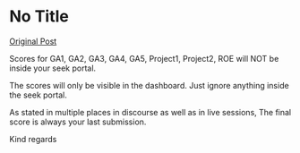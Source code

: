 # No Title

[Original Post](https://discourse.onlinedegree.iitm.ac.in/t/166189/20)

<p>Scores for GA1, GA2, GA3, GA4, GA5, Project1, Project2, ROE will NOT be inside your seek portal.</p>
<p>The scores will only be visible in the dashboard. Just ignore anything inside the seek portal.</p>
<p>As stated in multiple places in discourse as well as in live sessions, The final score is always your last submission.</p>
<p>Kind regards</p>